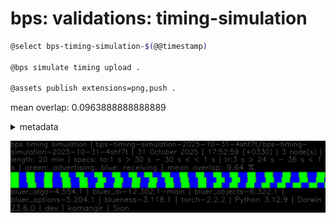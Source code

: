 # bps: validations: timing-simulation

```bash
@select bps-timing-simulation-$(@@timestamp)

@bps simulate timing upload .

@assets publish extensions=png,push .
```


mean overlap: 0.0963888888888889


<details>
<summary>metadata</summary>

```yaml
mean-overlap: 0.0963888888888889
overlap:
- - 0.0
  - 0.0825
  - 0.1225
- - 0.07333333333333333
  - 0.0
  - 0.08583333333333333
- - 0.12083333333333333
  - 0.09333333333333334
  - 0.0

```

</details>


![image](https://github.com/kamangir/assets/blob/main/bps-timing-simulation-2025-10-31-4shf7t/bps-timing-simulation-legend.png?raw=true)
